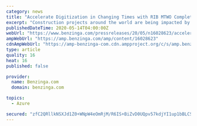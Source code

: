 ```yaml
---
category: news
title: "Accelerate Digitization in Changing Times with RIB MTWO Complete Construction Cloud"
excerpt: "Construction projects around the world are being impacted by the COVID-19 pandemic. Numerous construction sites"
publishedDateTime: 2020-05-14T04:00:00Z
webUrl: "https://www.benzinga.com/pressreleases/20/05/n16028623/accelerate-digitization-in-changing-times-with-rib-mtwo-complete-construction-cloud"
ampWebUrl: "https://amp.benzinga.com/amp/content/16028623"
cdnAmpWebUrl: "https://amp-benzinga-com.cdn.ampproject.org/c/s/amp.benzinga.com/amp/content/16028623"
type: article
quality: 16
heat: 16
published: false

provider:
  name: Benzinga.com
  domain: benzinga.com

topics:
  - Azure

secured: "zfC2QRllkNSXJd1Z0+WNpW4eOmRjM/R6IS+BiZvD0UQpv57kdjYI1up1bBLCSu2/P20iadnf5MsWRvmjXrMawnu47f7D4EAwVWdMfcmaHkF31UCn+hFoiuReHuMyOcgDUeWgB+GLj4Thh/riSrPMulYB9S50XBhyKF3W+ZtuxiO8I18ZnnRR0V26ZA/BBrzxs/44jJoVw7UFTpkWJOaleSptHZiMLdwUgyIndcNNmbmf7pSSjxWaivOCG5iDhwAKlil4Xhx8U0ZROnJ9VNrN5VifyFgotNmRNj96F1PzbkJfcuis29nThCCK6K1QJ8dk;exANXuRZ1Kr39DRlfJPGZQ=="
---
```


